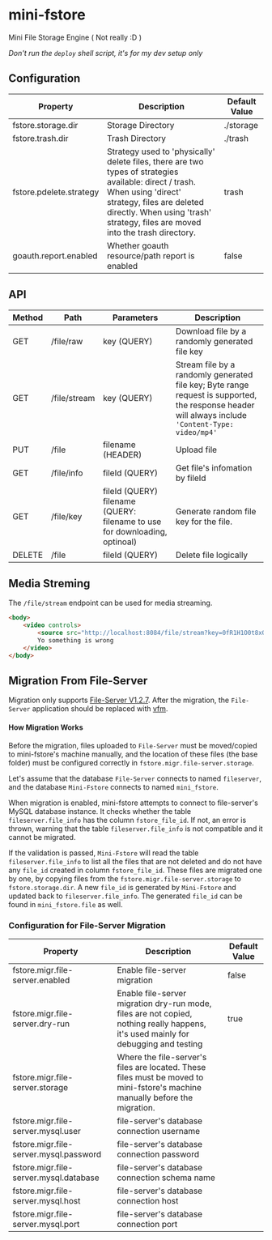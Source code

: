 # mini-fstore

Mini File Storage Engine ( Not really :D )

*Don't run the `deploy` shell script, it's for my dev setup only*

## Configuration

| Property                | Description                                                                                                                                                                                                                               | Default Value |
|-------------------------|-------------------------------------------------------------------------------------------------------------------------------------------------------------------------------------------------------------------------------------------|---------------|
| fstore.storage.dir      | Storage Directory                                                                                                                                                                                                                         | ./storage     |
| fstore.trash.dir        | Trash Directory                                                                                                                                                                                                                           | ./trash       |
| fstore.pdelete.strategy | Strategy used to 'physically' delete files, there are two types of strategies available: direct / trash. When using 'direct' strategy, files are deleted directly. When using 'trash' strategy, files are moved into the trash directory. | trash         |
| goauth.report.enabled   | Whether goauth resource/path report is enabled                                                                                                                                                                                            | false         |

<!-- | fstore.server.mode    | Server Mode. There are three kinds of server mode: `cluster`, `proxy`, and `node`. <br><br>In `cluster` mode, servers operate as a single cluster, if every one of them is connected to the same database and using the same disk, they will behave exactly the same. <br><br> But there will be cases where we need to deploy the servers on different machines using different disks. This is when we use `proxy` + `node` mode. The one with `proxy` mode will behave just like a proxy, and the servers with `node` mode will be responsible for storing the actual files. | cluster | -->

## API

| Method | Path         | Parameters                                                                    | Description                                                                                                                                        |
|--------|--------------|-------------------------------------------------------------------------------|----------------------------------------------------------------------------------------------------------------------------------------------------|
| GET    | /file/raw    | key (QUERY)                                                                   | Download file by a randomly generated file key                                                                                                     |
| GET    | /file/stream | key (QUERY)                                                                   | Stream file by a randomly generated file key; Byte range request is supported, the response header will always include `'Content-Type: video/mp4'` |
| PUT    | /file        | filename (HEADER)                                                             | Upload file                                                                                                                                        |
| GET    | /file/info   | fileId (QUERY)                                                                | Get file's infomation by fileId                                                                                                                    |
| GET    | /file/key    | fileId (QUERY)<br>filename (QUERY: filename to use for downloading, optinoal) | Generate random file key for the file.                                                                                                             |
| DELETE | /file        | fileId (QUERY)                                                                | Delete file logically                                                                                                                              |

## Media Streming

The `/file/stream` endpoint can be used for media streaming.

```html
<body>
    <video controls>
        <source src="http://localhost:8084/file/stream?key=0fR1H1O0t8xQZjPzbGz4lRx%2FbPacIg" type="video/mp4">
        Yo something is wrong
    </video>
</body>
```

## Migration From File-Server

Migration only supports [File-Server V1.2.7](https://github.com/CurtisNewbie/file-server). After the migration, the `File-Server` application should be replaced with [vfm](https://github.com/CurtisNewbie/vfm).

#### How Migration Works

Before the migration, files uploaded to `File-Server` must be moved/copied to mini-fstore's machine manually, and the location of these files (the base folder) must be configured correctly in `fstore.migr.file-server.storage`.

Let's assume that the database `File-Server` connects to named `fileserver`, and the database `Mini-Fstore` connects to named `mini_fstore`.

When migration is enabled, mini-fstore attempts to connect to file-server's MySQL database instance. It checks whether the table `fileserver.file_info` has the column `fstore_file_id`. If not, an error is thrown, warning that the table `fileserver.file_info` is not compatible and it cannot be migrated.

If the validation is passed, `Mini-Fstore` will read the table `fileserver.file_info` to list all the files that are not deleted and do not have any `file_id` created in column `fstore_file_id`. These files are migrated one by one, by copying files from the `fstore.migr.file-server.storage` to `fstore.storage.dir`. A new `file_id` is generated by `Mini-Fstore` and updated back to `fileserver.file_info`. The generated `file_id` can be found in `mini_fstore.file` as well.

### Configuration for File-Server Migration

| Property                               | Description                                                                                                                                                                                                                               | Default Value |
|----------------------------------------|-------------------------------------------------------------------------------------------------------------------------------------------------------------------------------------------------------------------------------------------|---------------|
| fstore.migr.file-server.enabled        | Enable file-server migration                                                                                                                                                                                                              | false         |
| fstore.migr.file-server.dry-run        | Enable file-server migration dry-run mode, files are not copied, nothing really happens, it's used mainly for debugging and testing                                                                                                       | true          |
| fstore.migr.file-server.storage        | Where the file-server's files are located. These files must be moved to mini-fstore's machine manually before the migration.                                                                                                              |               |
| fstore.migr.file-server.mysql.user     | file-server's database connection username                                                                                                                                                                                                |               |
| fstore.migr.file-server.mysql.password | file-server's database connection password                                                                                                                                                                                                |               |
| fstore.migr.file-server.mysql.database | file-server's database connection schema name                                                                                                                                                                                             |               |
| fstore.migr.file-server.mysql.host     | file-server's database connection host                                                                                                                                                                                                    |               |
| fstore.migr.file-server.mysql.port     | file-server's database connection port                                                                                                                                                                                                    |               |


